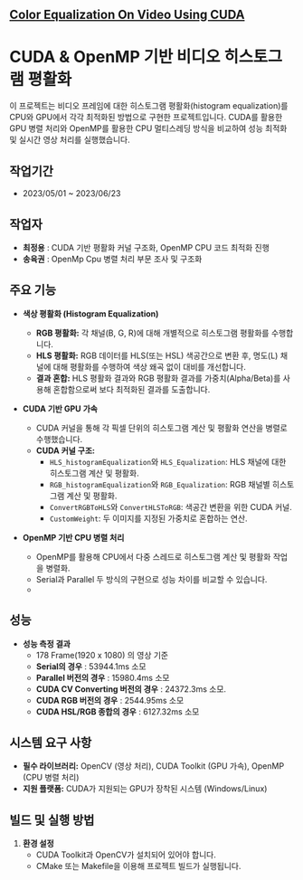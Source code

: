 ## [Color Equalization On Video Using CUDA](https://github.com/progquartz/HLS-Equalization-On-CUDA/tree/main)

# CUDA & OpenMP 기반 비디오 히스토그램 평활화

이 프로젝트는 비디오 프레임에 대한 히스토그램 평활화(histogram equalization)를 CPU와 GPU에서 각각 최적화된 방법으로 구현한 프로젝트입니다. CUDA를 활용한 GPU 병렬 처리와 OpenMP를 활용한 CPU 멀티스레딩 방식을 비교하여 성능 최적화 및 실시간 영상 처리를 실행했습니다.

## 작업기간
- 2023/05/01 ~ 2023/06/23

## 작업자
- **최정용** : CUDA 기반 평활화 커널 구조화, OpenMP CPU 코드 최적화 진행
- **송육권** : OpenMp Cpu 병렬 처리 부문 조사 및 구조화
	 

## 주요 기능

- **색상 평활화 (Histogram Equalization)**
  - **RGB 평활화:** 각 채널(B, G, R)에 대해 개별적으로 히스토그램 평활화를 수행합니다.
  - **HLS 평활화:** RGB 데이터를 HLS(또는 HSL) 색공간으로 변환 후, 명도(L) 채널에 대해 평활화를 수행하여 색상 왜곡 없이 대비를 개선합니다.
  - **결과 혼합:** HLS 평활화 결과와 RGB 평활화 결과를 가중치(Alpha/Beta)를 사용해 혼합함으로써 보다 최적화된 결과를 도출합니다.

- **CUDA 기반 GPU 가속**
  - CUDA 커널을 통해 각 픽셀 단위의 히스토그램 계산 및 평활화 연산을 병렬로 수행했습니다.
  - **CUDA 커널 구조:**
    - `HLS_histogramEqualization`와 `HLS_Equalization`: HLS 채널에 대한 히스토그램 계산 및 평활화.
    - `RGB_histogramEqualization`와 `RGB_Equalization`: RGB 채널별 히스토그램 계산 및 평활화.
    - `ConvertRGBToHLS`와 `ConvertHLSToRGB`: 색공간 변환을 위한 CUDA 커널.
    - `CustomWeight`: 두 이미지를 지정된 가중치로 혼합하는 연산.

- **OpenMP 기반 CPU 병렬 처리**
  - OpenMP를 활용해 CPU에서 다중 스레드로 히스토그램 계산 및 평활화 작업을 병렬화.
  - Serial과 Parallel 두 방식의 구현으로 성능 차이를 비교할 수 있습니다.
  - 

## 성능
- **성능 측정 결과**
  - 178 Frame(1920 x 1080) 의 영상 기준
  - **Serial의 경우** : 53944.1ms 소모
  - **Parallel 버전의 경우** : 15980.4ms 소모
  - **CUDA CV Converting 버전의 경우** :  24372.3ms 소모.
  - **CUDA RGB 버전의 경우** : 2544.95ms 소모
  - **CUDA HSL/RGB 종합의 경우** : 6127.32ms 소모

## 시스템 요구 사항

- **필수 라이브러리:** OpenCV (영상 처리), CUDA Toolkit (GPU 가속), OpenMP (CPU 병렬 처리)
- **지원 플랫폼:** CUDA가 지원되는 GPU가 장착된 시스템 (Windows/Linux)

## 빌드 및 실행 방법

1. **환경 설정**
   - CUDA Toolkit과 OpenCV가 설치되어 있어야 합니다.
   - CMake 또는 Makefile을 이용해 프로젝트 빌드가 실행됩니다.
